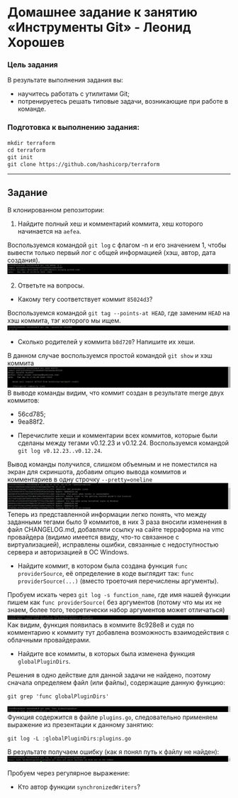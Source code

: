 # Домашнее задание к занятию «Инструменты Git» - Леонид Хорошев

### Цель задания

В результате выполнения задания вы:

* научитесь работать с утилитами Git;
* потренируетесь решать типовые задачи, возникающие при работе в команде. 

### Подготовка к выполнению задания:

```
mkdir terraform
cd terraform
git init
git clone https://github.com/hashicorp/terraform
```


------

## Задание

В клонированном репозитории:

1. Найдите полный хеш и комментарий коммита, хеш которого начинается на `aefea`.

Воспользуемся командой `git log` с флагом -n и его значением 1, чтобы вывести только первый лог с общей информацией (хэш, автор, дата создания).
![Alt text](https://github.com/LeonidKhoroshev/sysadm-homeworks/blob/devsys10/02-git-04-tools/tool/git1.png)


2. Ответьте на вопросы.

* Какому тегу соответствует коммит `85024d3`?

Воспользуемся командой `git tag --points-at HEAD`, где заменим `HEAD` на хэш коммита, тэг которого мы ищем.
![Alt text](https://github.com/LeonidKhoroshev/sysadm-homeworks/blob/devsys10/02-git-04-tools/tool/git2.png)

* Сколько родителей у коммита `b8d720`? Напишите их хеши.

В данном случае воспользуемся простой командой `git show` и хэш коммита
![Alt text](https://github.com/LeonidKhoroshev/sysadm-homeworks/blob/devsys10/02-git-04-tools/tool/git3.png)
В выводе команды видим, что коммит создан в результате merge двух коммитов:
- 56cd785;
- 9ea88f2.

* Перечислите хеши и комментарии всех коммитов, которые были сделаны между тегами  v0.12.23 и v0.12.24.
Воспользуемся командой `git log v0.12.23..v0.12.24`.

Вывод команды получился, слишком объемным и не поместился на экран для скриншота, добавим опцию вывода коммитов и комментариев в одну строчку `--pretty=oneline`
![Alt text](https://github.com/LeonidKhoroshev/sysadm-homeworks/blob/devsys10/02-git-04-tools/tool/git4.png)
Теперь из представленной информации легко понять, что между заданными тегами было 9 коммитов, в них 3 раза вносили изменения в файл CHANGELOG.md, добавляли ссылку на сайте терраформа на vmc провайдера (видимо имеется ввиду, что-то связанное с виртуализацией), исправлены ошибки, связанные с недоступностью сервера и авторизацией в OC Windows.

* Найдите коммит, в котором была создана функция `func providerSource`, её определение в коде выглядит так: `func providerSource(...)` (вместо троеточия перечислены аргументы).

Пробуем искать через `git log -s function_name`, где имя нашей функции пишем как `func providerSource(` без аргументов (потому что мы их не знаем, более того, теоретически набор аргументов может отличаться)
![Alt text](https://github.com/LeonidKhoroshev/sysadm-homeworks/blob/devsys10/02-git-04-tools/tool/git5.png)
Как видим, функция появилась в коммите 8c928e8 и судя по комментарию к коммиту тут добавлена возможность взаимодействия с облачными провайдерами.

* Найдите все коммиты, в которых была изменена функция `globalPluginDirs`.

Решения в одно действие для данной задачи не найдено, поэтому сначала определяем файл (или файлы), содержащие данную функцию:
```
git grep 'func globalPluginDirs'
```
![Alt text](https://github.com/LeonidKhoroshev/sysadm-homeworks/blob/devsys10/02-git-04-tools/tool/git6.png)
Функция содержится в файле `plugins.go`, следовательно применяем выражение из презентации к данному занятию:
```
git log -L :globalPluginDirs:plugins.go
```
В результате получаем ошибку (как я понял путь к файлу не найден):
![Alt text](https://github.com/LeonidKhoroshev/sysadm-homeworks/blob/devsys10/02-git-04-tools/tool/git7.png)

Пробуем через регулярное выражение:



* Кто автор функции `synchronizedWriters`?



